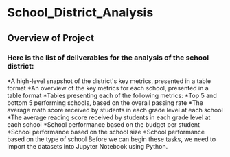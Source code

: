# School_District_Analysis
## Overview of Project
  ### Here is the list of deliverables for the analysis of the school district:

*A high-level snapshot of the district's key metrics, presented in a table format
*An overview of the key metrics for each school, presented in a table format
*Tables presenting each of the following metrics:
*Top 5 and bottom 5 performing schools, based on the overall passing rate
*The average math score received by students in each grade level at each school
*The average reading score received by students in each grade level at each school
*School performance based on the budget per student
*School performance based on the school size
*School performance based on the type of school Before we can begin these tasks, we need to import the datasets into Jupyter Notebook using Python.
